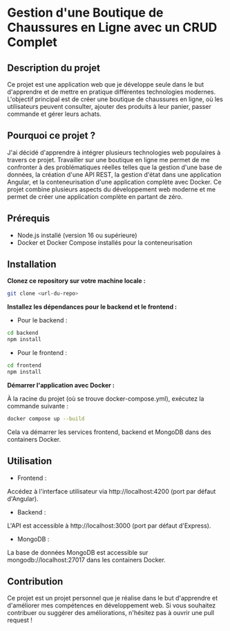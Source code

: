 # Gestion d'une Boutique de Chaussures en Ligne avec un CRUD Complet

## Description du projet
Ce projet est une application web que je développe seule dans le but d'apprendre et de mettre en pratique différentes technologies modernes. L'objectif principal est de créer une boutique de chaussures en ligne, où les utilisateurs peuvent consulter, ajouter des produits à leur panier, passer commande et gérer leurs achats.

## Pourquoi ce projet ?
J'ai décidé d'apprendre à intégrer plusieurs technologies web populaires à travers ce projet. Travailler sur une boutique en ligne me permet de me confronter à des problématiques réelles telles que la gestion d'une base de données, la création d'une API REST, la gestion d'état dans une application Angular, et la conteneurisation d'une application complète avec Docker. Ce projet combine plusieurs aspects du développement web moderne et me permet de créer une application complète en partant de zéro.

## Prérequis
* Node.js installé (version 16 ou supérieure)
* Docker et Docker Compose installés pour la conteneurisation

## Installation
**Clonez ce repository sur votre machine locale :**
```bash 
git clone <url-du-repo>
``` 

**Installez les dépendances pour le backend et le frontend :**

* Pour le backend :

```bash
cd backend
npm install
```

* Pour le frontend :

```bash
cd frontend
npm install
```
**Démarrer l'application avec Docker :**

À la racine du projet (où se trouve docker-compose.yml), exécutez la commande suivante :

```bash
docker compose up --build
```

Cela va démarrer les services frontend, backend et MongoDB dans des containers Docker.

## Utilisation
* Frontend :

Accédez à l'interface utilisateur via http://localhost:4200 (port par défaut d'Angular).

* Backend :

L'API est accessible à http://localhost:3000 (port par défaut d'Express).

* MongoDB :

La base de données MongoDB est accessible sur mongodb://localhost:27017 dans les containers Docker.

## Contribution
Ce projet est un projet personnel que je réalise dans le but d'apprendre et d'améliorer mes compétences en développement web. Si vous souhaitez contribuer ou suggérer des améliorations, n'hésitez pas à ouvrir une pull request !